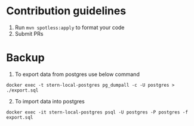# Contribution guidelines
1. Run ```mvn spotless:apply``` to format your code
1. Submit PRs

# Backup
1. To export data from postgres use below command
```
docker exec -t stern-local-postgres pg_dumpall -c -U postgres > ./export.sql
```

2. To import data into postgres
```
docker exec -it stern-local-postgres psql -U postgres -P postgres -f export.sql
```
